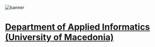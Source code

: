 ![banner](https://user-images.githubusercontent.com/44483926/209818999-629b20ac-0bc9-44e5-9f04-fe1cb00a7daa.png)
# [Department of Applied Informatics (University of Macedonia)](https://www.uom.gr/dai)
